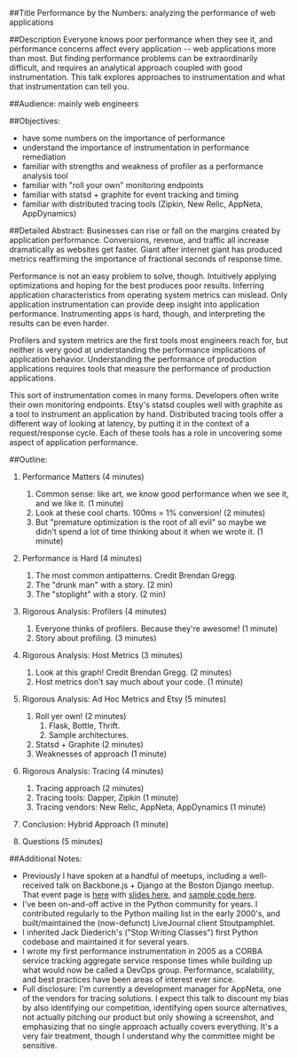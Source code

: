 
##Title
Performance by the Numbers: analyzing the performance of web applications

##Description
Everyone knows poor performance when they see it, and performance concerns affect every application -- web applications more than most.  But finding performance problems can be extraordinarily difficult, and requires an analytical approach coupled with good instrumentation. This talk explores approaches to instrumentation and what that instrumentation can tell you.

##Audience:
mainly web engineers

##Objectives:
- have some numbers on the importance of performance
- understand the importance of instrumentation in performance remediation
- familiar with strengths and weakness of profiler as a performance analysis tool
- familiar with "roll your own" monitoring endpoints
- familiar with statsd + graphite for event tracking and timing
- familiar with distributed tracing tools (Zipkin, New Relic, AppNeta, AppDynamics)

##Detailed Abstract:
Businesses can rise or fall on the margins created by application performance. Conversions, revenue, and traffic all increase dramatically as websites get faster. Giant after internet giant has produced metrics reaffirming the importance of fractional seconds of response time.

Performance is not an easy problem to solve, though. Intuitively applying optimizations and hoping for the best produces poor results. Inferring application characteristics from operating system metrics can mislead. Only application instrumentation can provide deep insight into application performance. Instrumenting apps is hard, though, and interpreting the results can be even harder.

Profilers and system metrics are the first tools most engineers reach for, but neither is very good at understanding the performance implications of application behavior. Understanding the performance of production applications requires tools that measure the performance of production applications.

This sort of instrumentation comes in many forms. Developers often write their own monitoring endpoints. Etsy's statsd couples well with graphite as a tool to instrument an application by hand. Distributed tracing tools offer a different way of looking at latency, by putting it in the context of a request/response cycle. Each of these tools has a role in uncovering some aspect of application performance.


##Outline:
1. Performance Matters (4 minutes)
    1. Common sense: like art, we know good performance when we see it, and we like it. (1 minute)
    2. Look at these cool charts. 100ms = 1% conversion! (2 minutes)
    3. But "premature optimization is the root of all evil" so maybe we didn't spend a lot of time thinking about it when we wrote it. (1 minute)

2. Performance is Hard (4 minutes)
    1. The most common antipatterns. Credit Brendan Gregg.
    2. The "drunk man" with a story. (2 min)
    3. The "stoplight" with a story. (2 min)

3. Rigorous Analysis: Profilers (4 minutes)
    1. Everyone thinks of profilers. Because they're awesome! (1 minute)
    2. Story about profiling. (3 minutes)

4. Rigorous Analysis: Host Metrics (3 minutes)
    1. Look at this graph! Credit Brendan Gregg. (2 minutes)
    2. Host metrics don't say much about your code. (1 minute)

5. Rigorous Analysis: Ad Hoc Metrics and Etsy (5 minutes)
    1. Roll yer own! (2 minutes)
        1. Flask, Bottle, Thrift. 
        2. Sample architectures.
    2. Statsd + Graphite (2 minutes)
    3. Weaknesses of approach (1 minute)

6. Rigorous Analysis: Tracing (4 minutes)
    1. Tracing approach (2 minutes)
    2. Tracing tools: Dapper, Zipkin (1 minute)
    3. Tracing vendors: New Relic, AppNeta, AppDynamics (1 minute)

7. Conclusion: Hybrid Approach (1 minute)
8. Questions (5 minutes)


##Additional Notes:
- Previously I have spoken at a handful of meetups, including a well-received talk on Backbone.js + Django at the Boston Django meetup. That event page is [here](http://www.meetup.com/djangoboston/events/39694032/) with [slides here](http://www.slideshare.net/ggerrietts/show-some-spine), and [sample code here](https://github.com/ggerrietts/vertebrate-django).
- I've been on-and-off active in the Python community for years. I contributed regularly to the Python mailing list in the early 2000's, and built/maintained the (now-defunct) LiveJournal client Stoutpamphlet.
- I inherited Jack Diederich's ("Stop Writing Classes") first Python codebase and maintained it for several years.
- I wrote my first performance instrumentation in 2005 as a CORBA service tracking aggregate service response times while building up what would now be called a DevOps group. Performance, scalability, and best practices have been areas of interest ever since.
- Full disclosure: I'm currently a development manager for AppNeta, one of the vendors for tracing solutions. I expect this talk to discount my bias by also identifying our competition, identifying open source alternatives, not actually pitching our product but only showing a screenshot, and emphasizing that no single approach actually covers everything. It's a very fair treatment, though I understand why the committee might be sensitive.
